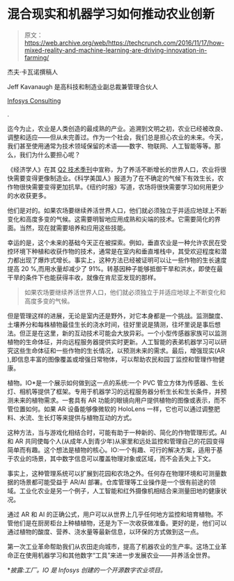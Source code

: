 # 混合现实和机器学习如何推动农业创新 

> 原文：<https://web.archive.org/web/https://techcrunch.com/2016/11/17/how-mixed-reality-and-machine-learning-are-driving-innovation-in-farming/>

杰夫·卡瓦诺撰稿人

Jeff Kavanaugh 是高科技和制造业副总裁兼管理合伙人

[Infosys Consulting](https://web.archive.org/web/20221209052534/https://www.infosys.com/)

.

迄今为止，农业是人类创造的最成熟的产业。追溯到文明之初，农业已经被改良、调整和适应——但从未完善过。作为一个社会，我们总是担心农业的未来。今天，我们甚至使用通常为技术领域保留的术语——数字、物联网、人工智能等等。那么，我们为什么要担心呢？

《经济学人》在其 [Q2 技术季刊](https://web.archive.org/web/20221209052534/http://www.economist.com/technology-quarterly/2016-06-09/factory-fresh)中宣称，为了养活不断增长的世界人口，农业将很快需要变得更像制造业。《科学美国人》报道为了在不确定的气候下有效生长，农作物很快需要变得更加抗旱。《纽约时报》写道，农场将很快需要学习如何用更少的水收获更多。

他们是对的。如果农场要继续养活世界人口，他们就必须独立于并适应地球上不断变化和高度多变的气候。这需要明智地应用成熟和尖端的技术。它需要简化的界面。当然，现在就需要培养和应用这些技能。

幸运的是，这个未来的基础今天正在被探索。例如，垂直农业是一种允许农民在受控环境下种植和收获作物的技术，通常是在室内和垂直堆栈中，其受欢迎程度和潜力都出现了爆炸式增长。事实上，这种方法已经被证明可以让一些作物的生长速度提高 20 %,而用水量却减少了 91%。转基因种子能够抵御干旱和洪水，即使在最干旱的条件下也能获得丰收，就像在肯尼亚发现的那样。

> 如果农场要继续养活世界人口，他们就必须独立于并适应地球上不断变化和高度多变的气候。

但是管理这样的进展，无论是室内还是野外，对它本身都是一个挑战。监测酸度、土壤养分和每株植物最佳生长的浇水时间，往好里说是猜测，往坏里说是事后想法。但正是在这里，新的互动技术可能会大放异彩。一个小型传感器家族可以监测植物的生命体征，并向远程服务器提供实时更新。人工智能的表弟机器学习可以研究这些生命体征和一些作物的生长情况，以预测未来的需求。最后，增强现实(AR ),即信息丰富的图像覆盖或增强日常物体，可以帮助农民和园丁监控和管理作物健康。

植物。IO*是一个展示如何做到这一点的系统:一个 PVC 管立方体为传感器、生长灯、相机等提供了框架。专用于机器学习的远程服务器分析生长和生长条件，并预测未来的植物需求。一套具有 AR 功能的眼镜向用户提供植物的图像或表示，而不管位置如何。如果 AR 设备能够像微软的 HoloLens 一样，它也可以通过调整肥料、水流、生长灯等来提供与植物互动的方式。

这种方法，当与游戏化相结合时，可能有助于一种新的、简化的作物管理形式。AI 和 AR 共同使每个人(从成年人到青少年)从家里和远处监控和管理自己的花园变得简单而有趣。这个想法是植物的核心。IO:一个有趣、可行的解决方案，适用于基于农业的场景，其中数字信息可以覆盖物理对象或区域，而不会丢失上下文。

事实上，这种管理系统可以扩展到花园和农场之外。任何存在物理环境和可测量数据的场景都可能受益于 AR/AI 部署。仓库管理等工业操作是一个很有前途的领域。工业化农业是另一个例子，人工智能和红外摄像机相结合来测量田地的健康状况。

通过 AR 和 AI 的正确公式，用户可以从世界上几乎任何地方监控和培育植物。不管他们是在厨房柜台上种植植物，还是为下一次收获做准备。更好的是，他们可以通过植物的酸度、营养、浇水量等最新信息，以环保的方式做到这一点。

第一次工业革命帮助我们从农田走向城市，提高了机器农业的生产率。这场工业革命正在使用机器学习和其他数字“工具”来进一步发展农业——并养活全世界。

**披露:工厂。IO 是 Infosys 创建的一个开源数字农业项目。*